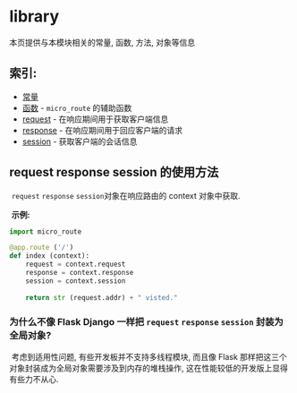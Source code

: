 # library

本页提供与本模块相关的常量, 函数, 方法, 对象等信息

## 索引:

- [常量](./consts.html)
- [函数](./functions.html) - `micro_route` 的辅助函数
- [request](./request.html) - 在响应期间用于获取客户端信息
- [response](./response.html) - 在响应期间用于回应客户端的请求
- [session](./session.html) - 获取客户端的会话信息



## request response session 的使用方法

​	`request` `response` `session`对象在响应路由的 context 对象中获取.

​	**示例:**

```python
import micro_route

@app.route ('/')
def index (context):
    request = context.request
    response = context.response
    session = context.session
    
    return str (request.addr) + " visted."
```



### 为什么不像 Flask Django 一样把 `request` `response` `session` 封装为全局对象?

​	考虑到适用性问题, 有些开发板并不支持多线程模块, 而且像 Flask 那样把这三个对象封装成为全局对象需要涉及到内存的堆栈操作, 这在性能较低的开发版上显得有些力不从心.